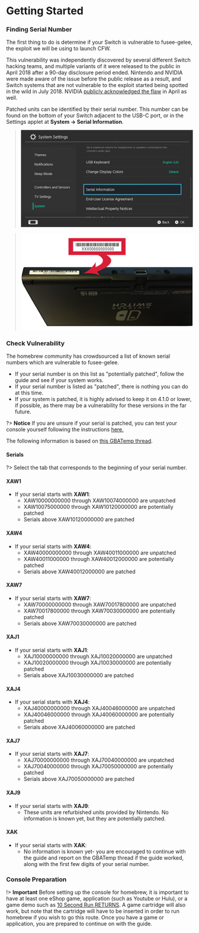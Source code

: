 # Getting Started

### Finding Serial Number

The first thing to do is determine if your Switch is vulnerable to fusee-gelee, the exploit we will be using to launch CFW.

This vulnerability was independently discovered by several different Switch hacking teams, and multiple variants of it were released to the public in April 2018 after a 90-day disclosure period ended. Nintendo and NVIDIA were made aware of the issue before the public release as a result, and Switch systems that are not vulnerable to the exploit started being spotted in the wild in July 2018. NVIDIA [publicly acknowledged the flaw](https://nvidia.custhelp.com/app/answers/detail/a_id/4660/~/security-notice%3A-nvidia-tegra-rcm-vulnerability) in April as well.

Patched units can be identified by their serial number. This number can be found on the bottom of your Switch adjacent to the USB-C port, or in the Settings applet at **System -> Serial Information**.

> ![Serial location](assets/img/serial-location.jpg)

> ![Serial location on the bottom of console](assets/img/serial-switch.png)

### Check Vulnerability

The homebrew community has crowdsourced a list of known serial numbers which are vulnerable to fusee-gelee. 

- If your serial number is on this list as "potentially patched", follow the guide and see if your system works.
- If your serial number is listed as "patched", there is nothing you can do at this time.
- If your system is patched, it is highly advised to keep it on 4.1.0 or lower, if possible, as there may be a vulnerability for these versions in the far future.

?> **Notice**
    If you are unsure if your serial is patched, you can test your console yourself following the instructions [here.](sending_payload.md)

The following information is based on [this GBATemp thread](https://gbatemp.net/threads/switch-informations-by-serial-number-read-the-first-post-before-asking-questions.481215/).

<!-- tabs:start -->

#### **Serials**

?> Select the tab that corresponds to the beginning of your serial number.

#### **XAW1**

- If your serial starts with **XAW1**:
    - XAW10000000000 through XAW10074000000 are unpatched
    - XAW10075000000 through XAW10120000000 are potentially patched
    - Serials above XAW10120000000 are patched

#### **XAW4**

- If your serial starts with **XAW4**:
    - XAW40000000000 through XAW40011000000 are unpatched
    - XAW40011000000 through XAW40012000000 are potentially patched
    - Serials above XAW40012000000 are patched

#### **XAW7**

- If your serial starts with **XAW7**:
    - XAW70000000000 through XAW70017800000 are unpatched
    - XAW70017800000 through XAW70030000000 are potentially patched
    - Serials above XAW70030000000 are patched

#### **XAJ1**

- If your serial starts with **XAJ1**:
    - XAJ10000000000 through XAJ10020000000 are unpatched
    - XAJ10020000000 through XAJ10030000000 are potentially patched
    - Serials above XAJ10030000000 are patched

#### **XAJ4**

- If your serial starts with **XAJ4**:
    - XAJ40000000000 through XAJ40046000000 are unpatched
    - XAJ40046000000 through XAJ40060000000 are potentially patched
    - Serials above XAJ40060000000 are patched

#### **XAJ7**

- If your serial starts with **XAJ7**:
    - XAJ70000000000 through XAJ70040000000 are unpatched
    - XAJ70040000000 through XAJ70050000000 are potentially patched
    - Serials above XAJ70050000000 are patched

#### **XAJ9**

- If your serial starts with **XAJ9**:
    - These units are refurbished units provided by Nintendo. No information is known yet, but they are potentially patched.

#### **XAK**

- If your serial starts with **XAK**:
    - No information is known yet- you are encouraged to continue with the guide and report on the GBATemp thread if the guide worked, along with the first few digits of your serial number.

<!-- tabs:end -->

### Console Preparation

!> **Important**
    Before setting up the console for homebrew, it is important to have at least one eShop game, application (such as Youtube or Hulu), or a game demo such as [10 Second Run RETURNS](https://www.nintendo.com/games/detail/10-second-run-returns-switch). A game cartridge will also work, but note that the cartridge will have to be inserted in order to run homebrew if you wish to go this route. Once you have a game or application, you are prepared to continue on with the guide.